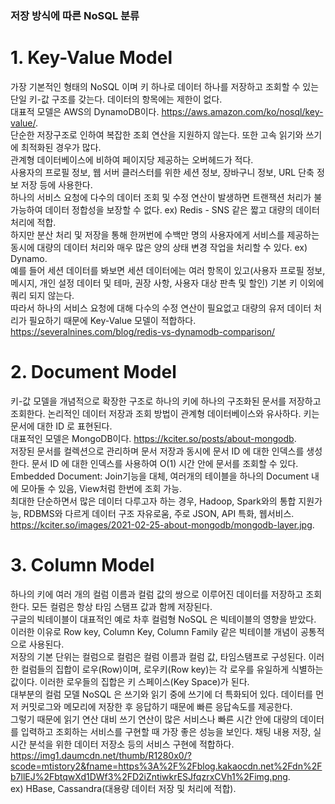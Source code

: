 ### 저장 방식에 따른 NoSQL 분류

# 1. Key-Value Model

가장 기본적인 형태의 NoSQL 이며 키 하나로 데이터 하나를 저장하고 조회할 수 있는 단일 키-값 구조를 갖는다. 데이터의 항목에는 제한이 없다.   
대표적 모델은 AWS의 DynamoDB이다. https://aws.amazon.com/ko/nosql/key-value/.  
단순한 저장구조로 인하여 복잡한 조회 연산을 지원하지 않는다. 또한 고속 읽기와 쓰기에 최적화된 경우가 많다.   
관계형 데이터베이스에 비하여 페이지당 제공하는 오버헤드가 적다.   
사용자의 프로필 정보, 웹 서버 클러스터를 위한 세션 정보, 장바구니 정보, URL 단축 정보 저장 등에 사용한다.   
하나의 서비스 요청에 다수의 데이터 조회 및 수정 연산이 발생하면 트랜잭션 처리가 불가능하여 데이터 정합성을 보장할 수 없다. ex) Redis - SNS 같은 짧고 대량의 데이터처리에 적합.  
하지만 분산 처리 및 저장을 통해 한꺼번에 수백만 명의 사용자에게 서비스를 제공하는 동시에 대량의 데이터 처리와 매우 많은 양의 상태 변경 작업을 처리할 수 있다. ex) Dynamo.   
예를 들어 세션 데이터를 봐보면 세션 데이터에는 여러 항목이 있고(사용자 프로필 정보, 메시지, 개인 설정 데이터 및 테마, 권장 사항, 사용자 대상 판촉 및 할인) 기본 키 이외에 쿼리 되지 않는다.   
따라서 하나의 서비스 요청에 대해 다수의 수정 연산이 필요없고 대량의 유저 데이터 처리가 필요하기 때문에 Key-Value 모델이 적합하다.   
https://severalnines.com/blog/redis-vs-dynamodb-comparison/


# 2. Document Model

키-값 모델을 개념적으로 확장한 구조로 하나의 키에 하나의 구조화된 문서를 저장하고 조회한다. 논리적인 데이터 저장과 조회 방법이 관계형 데이터베이스와 유사하다. 키는 문서에 대한 ID 로 표현된다.   
대표적인 모델은 MongoDB이다. https://kciter.so/posts/about-mongodb.  
저장된 문서를 컬렉션으로 관리하며 문서 저장과 동시에 문서 ID 에 대한 인덱스를 생성한다. 문서 ID 에 대한 인덱스를 사용하여 O(1) 시간 안에 문서를 조회할 수 있다.   
Embedded Document: Join기능을 대체, 여러개의 테이블을 하나의 Document 내에 모아둘 수 있음, View처럼 한번에 조회 가능.   
최대한 단순하면서 많은 데이터 다루고자 하는 경우, Hadoop, Spark와의 통합 지원가능, RDBMS와 다르게 데이터 구조 자유로움, 주로 JSON, API 특화, 웹서비스.   
https://kciter.so/images/2021-02-25-about-mongodb/mongodb-layer.jpg.   


# 3. Column Model

하나의 키에 여러 개의 컬럼 이름과 컬럼 값의 쌍으로 이루어진 데이터를 저장하고 조회한다. 모든 컬럼은 항상 타임 스탬프 값과 함께 저장된다.   
구글의 빅테이블이 대표적인 예로 차후 컬럼형 NoSQL 은 빅테이블의 영향을 받았다. 이러한 이유로 Row key, Column Key, Column Family 같은 빅테이블 개념이 공통적으로 사용된다.    
저장의 기본 단위는 컬럼으로 컬럼은 컬럼 이름과 컬럼 값, 타임스탬프로 구성된다. 이러한 컬럼들의 집합이 로우(Row)이며, 로우키(Row key)는 각 로우를 유일하게 식별하는 값이다. 이러한 로우들의 집합은 키 스페이스(Key Space)가 된다.   
대부분의 컬럼 모델 NoSQL 은 쓰기와 읽기 중에 쓰기에 더 특화되어 있다. 데이터를 먼저 커밋로그와 메모리에 저장한 후 응답하기 때문에 빠른 응답속도를 제공한다.      
그렇기 때문에 읽기 연산 대비 쓰기 연산이 많은 서비스나 빠른 시간 안에 대량의 데이터를 입력하고 조회하는 서비스를 구현할 때 가장 좋은 성능을 보인다. 채팅 내용 저장, 실시간 분석을 위한 데이터 저장소 등의 서비스 구현에 적합하다.    
https://img1.daumcdn.net/thumb/R1280x0/?scode=mtistory2&fname=https%3A%2F%2Fblog.kakaocdn.net%2Fdn%2Fb7llEJ%2FbtqwXd1DWf3%2FD2iZntiwkrESJfqzrxCVh1%2Fimg.png.  
ex) HBase, Cassandra(대용량 데이터 저장 및 처리에 적합).   
